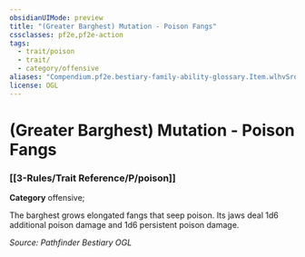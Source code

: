 ```yaml
---
obsidianUIMode: preview
title: "(Greater Barghest) Mutation - Poison Fangs"
cssclasses: pf2e,pf2e-action
tags:
  - trait/poison
  - trait/
  - category/offensive
aliases: "Compendium.pf2e.bestiary-family-ability-glossary.Item.wlhvSroB6r5cSd8Y"
license: OGL
---
```

# (Greater Barghest) Mutation - Poison Fangs

### [[3-Rules/Trait Reference/P/poison]]

**Category** offensive; 




The barghest grows elongated fangs that seep poison. Its jaws deal 1d6 additional poison damage and 1d6 persistent poison damage.

*Source: Pathfinder Bestiary*
*OGL*